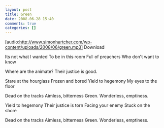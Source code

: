 ```yaml
---
layout: post
title: Green
date: 2008-06-28 15:40
comments: true
categories: []
---
```

[audio:http://www.simonhartcher.com/wp-content/uploads/2008/06/green.mp3]
<a>Download</a>

Its not what I wanted
To be in this room
Full of preachers
Who don't want to know

Where are the animate?
Their justice is good.

Stare at the hourglass
Frozen and bored
Yield to hegemony
My eyes to the floor

Dead on the tracks
Aimless, bitterness
Green.
Wonderless, emptiness.

Yield to hegemony
Their justice is torn
Facing your enemy
Stuck on the shore

Dead on the tracks
Aimless, bitterness
Green.
Wonderless, emptiness.
